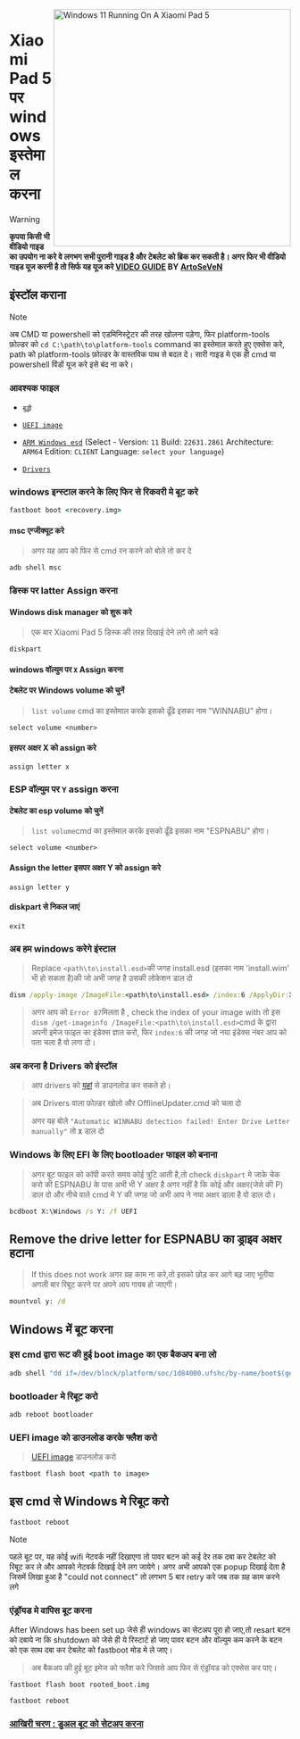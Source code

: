 <img align="right" src="https://raw.githubusercontent.com/erdilS/Port-Windows-11-Xiaomi-Pad-5/main/nabu.png" width="425" alt="Windows 11 Running On A Xiaomi Pad 5">


# Xiaomi Pad 5 पर windows इस्तेमाल करना
> [!WARNING]
> **कृपया किसी भी वीडियो गाइड का उपयोग ना करे वे लगभग सभी पुरानी गाइड है और टेबलेट को ब्रिक कर सकती है। अगर फिर भी वीडियो गाइड यूज करनी है तो सिर्फ यह यूज करे [VIDEO GUIDE](https://youtu.be/BbgTbTGbXYg) BY [ArtoSeVeN](https://www.youtube.com/channel/UCYjwfxlYlJ7Nnzv01oszQvA)**

## इंस्टॉल कराना 
> [!NOTE]
> अब CMD या powershell को एडमिनिस्ट्रेटर की तरह खोलना पड़ेगा, फिर platform-tools फ़ोल्डर को `cd C:\path\to\platform-tools` command का इस्तेमाल करते हुए एक्सेस करे, path को platform-tools फ़ोल्डर के वास्तविक पाथ से बदल दे।
>सारी गाइड मे एक ही cmd या powershell विंडों यूज करे इसे बंद ना करे।

### आवश्यक फाइल 
- ```बुद्धी ```

- [```UEFI image```](https://github.com/erdilS/Port-Windows-11-Xiaomi-Pad-5/releases/download/UEFI/uefi-v3.img)
  
- [```ARM Windows esd```](https://worproject.com/esd) (Select - Version:  ```11``` Build:  ```22631.2861``` Architecture:  ```ARM64``` Edition:  ```CLIENT``` Language:  ```select your language```)
    
- [```Drivers```](https://github.com/map220v/MiPad5-Drivers/releases/latest)

### windows इन्स्टाल करने के लिए फिर से रिकवरी मे बूट करे

```cmd
fastboot boot <recovery.img>
```

####  msc एग्जीक्यूट करे 

> अगर यह आप को फिर से cmd रन करने को बोले तो कर दे

```cmd
adb shell msc
```
### डिस्क पर latter Assign करना 
  

#### Windows disk manager को शुरू करे 

> एक बार Xiaomi Pad 5 डिस्क की तरह दिखाई देने लगे तो आगे बडे 

```cmd
diskpart
```


#### windows वॉल्युम पर `X` Assign करना

#### टेबलेट पर Windows volume को चुनें 
> `list volume` cmd का इस्तेमाल करके इसको ढूँढे इसका नाम "WINNABU" होगा। 

```diskpart
select volume <number>
```

#### इसपर अक्षर X को assign करे 
```diskpart
assign letter x
```

### ESP वॉल्युम पर `Y` assign करना

#### टेबलेट का esp volume को चुनें
> `list volume`cmd का इस्तेमाल करके इसको ढूँढे इसका नाम "ESPNABU" होगा। 

```diskpart
select volume <number>
```

#### Assign the letter इसपर अक्षर Y को assign करे 

```diskpart
assign letter y
```

#### diskpart से निकल जाएं 
```diskpart
exit
```

  
  

### अब हम windows करेगे इंस्टाल

> Replace `<path\to\install.esd>`की जगह install.esd (इसका नाम 'install.wim' भी हो सकता है)की जो अभी जगह है उसकी लोकेशन डाल दो

```cmd
dism /apply-image /ImageFile:<path\to\install.esd> /index:6 /ApplyDir:X:\
```

> अगर आप को `Error 87`मिलता है , check the index of your image with तो इस `dism /get-imageinfo /ImageFile:<path\to\install.esd>`cmd के द्वारा अपनी इमेज फाइल का इंडेक्स ज्ञात करो, फिर `index:6` की जगह जो नया इंडेक्स नंबर आप को पता चला है वो लगा दो। 


### अब करना है Drivers को इंस्टॉल 

> आप drivers को [यहां](https://github.com/map220v/MiPad5-Drivers/releases/latest) से डाउनलोड कर सकते हो। 

>अब Drivers वाला फ़ोल्डर खोलो और OfflineUpdater.cmd को चला दो 
>
>अगर यह बोले `"Automatic WINNABU detection failed! Enter Drive Letter manually"` तो **`X`** डाल दो 


### Windows के लिए EFI के लिए bootloader फाइल को बनाना 
>अगर बूट फाइल को कॉपी करते समय कोई त्रुटि आती है,तो check `diskpart` मे जाके चेक करो की ESPNABU के पास अभी भी Y अक्षर है अगर नहीं है कि कोई और अक्षर(जेसे की P) डाल दो और नीचे वाले cmd मे Y की जगह जो अभी आप ने नया अक्षर डाला है वो डाल दो। 
```cmd
bcdboot X:\Windows /s Y: /f UEFI
```

## Remove the drive letter for ESPNABU का ड्राइव अक्षर हटाना
> If this does not work अगर य़ह काम ना करे,तो इसको छोड़ कर आगे बढ़ जाए भूतीया अगली बार रिबूट करने पर अपने आप गायब हो जाएगी। 
>
```cmd
mountvol y: /d
```


## Windows में बूट करना 

### इस cmd द्वारा रूट की हुई boot image का एक बैकअप बना लो 

```cmd
adb shell "dd if=/dev/block/platform/soc/1d84000.ufshc/by-name/boot$(getprop ro.boot.slot_suffix) of=/tmp/rooted_boot.img" && adb pull /tmp/rooted_boot.img
```

### bootloader मे रिबूट करो

```cmd
adb reboot bootloader
```

### UEFI image को डाउनलोड करके फ्लैश करो 
>  [UEFI image](https://github.com/erdilS/Port-Windows-11-Xiaomi-Pad-5/releases/download/UEFI/uefi-v3.img) डाउनलोड करो 

```cmd
fastboot flash boot <path to image>
```

## इस cmd से Windows मे रिबूट करो 
```cmd
fastboot reboot
```

> [!NOTE]
> पहले बूट पर, यह कोई wifi नेटवर्क नहीं दिखाएगा तो पावर बटन को कई देर तक दबा कर टेबलेट को रिबूट कर ले और आपको नेटवर्क दिखाई देने लग जायेगे। अगर अभी आपको एक popup दिखाई देता है जिसमें लिखा हुआ है "could not connect" तो लगभग 5 बार retry करे जब तक य़ह काम करने लगे 

### एंड्रॉयड मे वापिस बूट करना 
After Windows has been set up जेसे ही windows का सेटअप पूरा हो जाए,तो resart बटन को दबाये ना कि shutdown को जेसे ही ये रिस्टार्ट हो जाए पावर बटन और वॉल्युम कम करने के बटन को एक साथ दबा कर टेबलेट को fastboot मोड मे ले जाए। 
> अब बैकअप की हुई बूट इमेज को फ्लैश करे जिससे आप फिर से एंड्रॉयड को एक्सेस कर पाए। 

```cmd
fastboot flash boot rooted_boot.img
```

```cmd
fastboot reboot
```

### [आखिरी चरण : डुअल बूट को सेटअप करना](dualboot-en.md)
